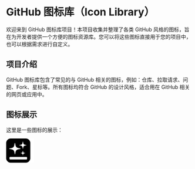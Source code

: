 # GitHub 图标库（Icon Library）

欢迎来到 GitHub 图标库项目！本项目收集并整理了各类 GitHub 风格的图标，旨在为开发者提供一个方便的图标资源库。您可以将这些图标直接用于您的项目中，也可以根据需求进行自定义。


## 项目介绍

GitHub 图标库包含了常见的与 GitHub 相关的图标，例如：仓库、拉取请求、问题、Fork、星标等。所有图标均符合 GitHub 的设计风格，适合用在 GitHub 相关的网页或应用中。

## 图标展示

这里是一些图标的展示：

![image](https://github.com/ioooo0o/icon/blob/main/Color/genspark.png)
